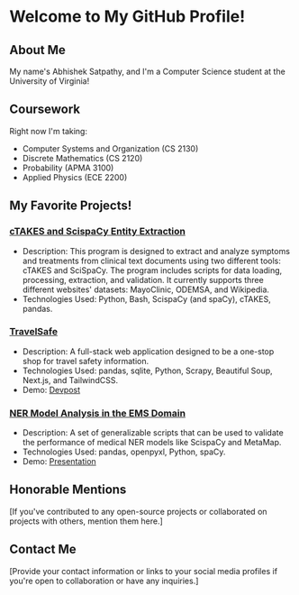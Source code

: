 # Welcome to My GitHub Profile!

## About Me
My name's Abhishek Satpathy, and I'm a Computer Science student at the University of Virginia!

## Coursework
Right now I'm taking:
- Computer Systems and Organization (CS 2130)	
- Discrete Mathematics (CS 2120)
- Probability (APMA 3100)
- Applied Physics (ECE 2200)

## My Favorite Projects!

### [cTAKES and ScispaCy Entity Extraction](https://github.com/asatpathy314/cTAKES-SciSpaCy-symptom-extractor)
- Description: This program is designed to extract and analyze symptoms and treatments from clinical text documents using two different tools: cTAKES and SciSpaCy. The program includes scripts for data loading, processing, extraction, and validation. It currently supports three different websites' datasets: MayoClinic, ODEMSA, and Wikipedia.
- Technologies Used: Python, Bash, ScispaCy (and spaCy), cTAKES, pandas.

### [TravelSafe](https://github.com/asatpathy314/travel-safe-wics)
- Description: A full-stack web application designed to be a one-stop shop for travel safety information. 
- Technologies Used: pandas, sqlite, Python, Scrapy, Beautiful Soup, Next.js, and TailwindCSS.
- Demo: [Devpost](https://devpost.com/software/travelsafe-d08b45)

### [NER Model Analysis in the EMS Domain](https://github.com/asatpathy314/ner-model-analysis-for-ems)
- Description: A set of generalizable scripts that can be used to validate the performance of medical NER models like ScispaCy and MetaMap.
- Technologies Used: pandas, openpyxl, Python, spaCy.
- Demo: [Presentation](https://github.com/asatpathy314/ner-model-analysis-for-ems/blob/main/2_23_2024%20-%20Link%20Lab%20CogEMS.pdf)

## Honorable Mentions
[If you've contributed to any open-source projects or collaborated on projects with others, mention them here.]

## Contact Me
[Provide your contact information or links to your social media profiles if you're open to collaboration or have any inquiries.]
